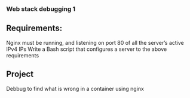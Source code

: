 ### Web stack debugging 1

## Requirements:

Nginx must be running, and listening on port 80 of all the server’s active IPv4 IPs
Write a Bash script that configures a server to the above requirements

## Project
Debbug to find what is wrong in a container using nginx

